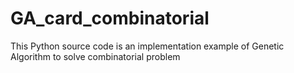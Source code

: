 # GA_card_combinatorial
This Python source code is an implementation example of Genetic Algorithm to solve combinatorial problem 
